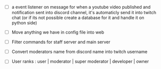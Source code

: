 - [ ] a event listener on message for when a youtube video published and notification sent into discord channel, it's automaticly send it into twitch chat (or if its not possible create a database for it and handle it on python side)

- [ ] Move anything we have in config file into web

- [ ] Filter commands for staff server and main server

- [ ] Convert moderators name from discord name into twitch username

- [ ] User ranks : user | moderator | super moderator | developer | owner